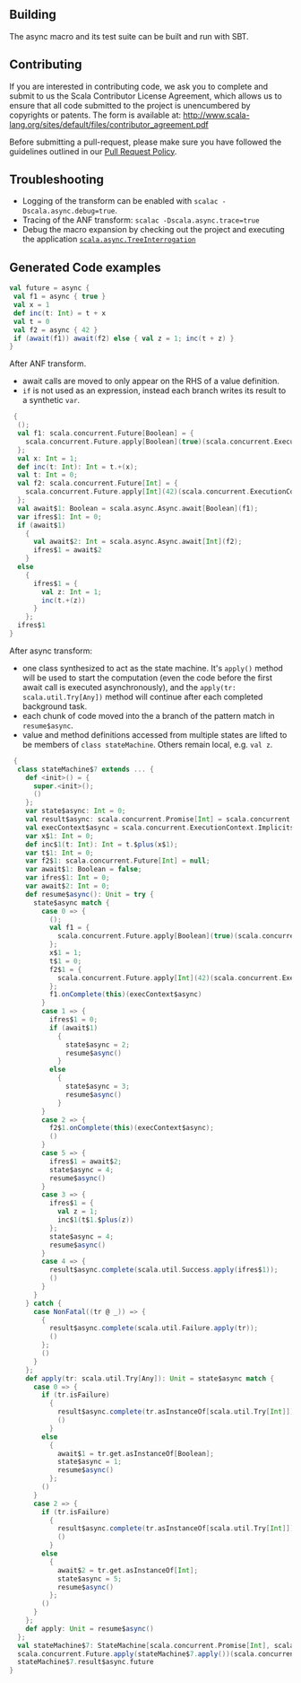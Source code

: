 ## Building

The async macro and its test suite can be built and run with SBT.

## Contributing

If you are interested in contributing code, we ask you to complete and submit
to us the Scala Contributor License Agreement, which allows us to ensure that
all code submitted to the project is unencumbered by copyrights or patents.
The form is available at:
http://www.scala-lang.org/sites/default/files/contributor_agreement.pdf

Before submitting a pull-request, please make sure you have followed the guidelines
outlined in our [Pull Request Policy](https://github.com/scala/scala/wiki/Pull-Request-Policy).

## Troubleshooting
 - Logging of the transform can be enabled with `scalac -Dscala.async.debug=true`.
 - Tracing of the ANF transform: `scalac -Dscala.async.trace=true`
 - Debug the macro expansion by checking out the project and executing the application
   [`scala.async.TreeInterrogation`](https://github.com/scala/async/blob/master/src/test/scala/scala/async/TreeInterrogation.scala#L59)

## Generated Code examples

```scala
val future = async {                                     
 val f1 = async { true }                                 
 val x = 1                                               
 def inc(t: Int) = t + x                                 
 val t = 0                                               
 val f2 = async { 42 }                                   
 if (await(f1)) await(f2) else { val z = 1; inc(t + z) }
}                                                                            
```

After ANF transform.

 - await calls are moved to only appear on the RHS of a value definition.
 - `if` is not used as an expression, instead each branch writes its result
   to a synthetic `var`.

```scala
 {
  ();
  val f1: scala.concurrent.Future[Boolean] = {
    scala.concurrent.Future.apply[Boolean](true)(scala.concurrent.ExecutionContext.Implicits.global)
  };
  val x: Int = 1;
  def inc(t: Int): Int = t.+(x);
  val t: Int = 0;
  val f2: scala.concurrent.Future[Int] = {
    scala.concurrent.Future.apply[Int](42)(scala.concurrent.ExecutionContext.Implicits.global)
  };
  val await$1: Boolean = scala.async.Async.await[Boolean](f1);
  var ifres$1: Int = 0;
  if (await$1)
    {
      val await$2: Int = scala.async.Async.await[Int](f2);
      ifres$1 = await$2
    }
  else
    {
      ifres$1 = {
        val z: Int = 1;
        inc(t.+(z))
      }
    };
  ifres$1
}
```

After async transform:

 - one class synthesized to act as the state machine. It's `apply()` method will
   be used to start the computation (even the code before the first await call
   is executed asynchronously), and the `apply(tr: scala.util.Try[Any])` method
   will continue after each completed background task.
 - each chunk of code moved into the a branch of the pattern match in `resume$async`.
 - value and method definitions accessed from multiple states are lifted to be
   members of `class stateMachine`. Others remain local, e.g. `val z`.

```scala
 {
  class stateMachine$7 extends ... {
    def <init>() = {
      super.<init>();
      ()
    };
    var state$async: Int = 0;
    val result$async: scala.concurrent.Promise[Int] = scala.concurrent.Promise.apply[Int]();
    val execContext$async = scala.concurrent.ExecutionContext.Implicits.global;
    var x$1: Int = 0;
    def inc$1(t: Int): Int = t.$plus(x$1);
    var t$1: Int = 0;
    var f2$1: scala.concurrent.Future[Int] = null;
    var await$1: Boolean = false;
    var ifres$1: Int = 0;
    var await$2: Int = 0;
    def resume$async(): Unit = try {
      state$async match {
        case 0 => {
          ();
          val f1 = {
            scala.concurrent.Future.apply[Boolean](true)(scala.concurrent.ExecutionContext.Implicits.global)
          };
          x$1 = 1;
          t$1 = 0;
          f2$1 = {
            scala.concurrent.Future.apply[Int](42)(scala.concurrent.ExecutionContext.Implicits.global)
          };
          f1.onComplete(this)(execContext$async)
        }
        case 1 => {
          ifres$1 = 0;
          if (await$1)
            {
              state$async = 2;
              resume$async()
            }
          else
            {
              state$async = 3;
              resume$async()
            }
        }
        case 2 => {
          f2$1.onComplete(this)(execContext$async);
          ()
        }
        case 5 => {
          ifres$1 = await$2;
          state$async = 4;
          resume$async()
        }
        case 3 => {
          ifres$1 = {
            val z = 1;
            inc$1(t$1.$plus(z))
          };
          state$async = 4;
          resume$async()
        }
        case 4 => {
          result$async.complete(scala.util.Success.apply(ifres$1));
          ()
        }
      }
    } catch {
      case NonFatal((tr @ _)) => {
        {
          result$async.complete(scala.util.Failure.apply(tr));
          ()
        };
        ()
      }
    };
    def apply(tr: scala.util.Try[Any]): Unit = state$async match {
      case 0 => {
        if (tr.isFailure)
          {
            result$async.complete(tr.asInstanceOf[scala.util.Try[Int]]);
            ()
          }
        else
          {
            await$1 = tr.get.asInstanceOf[Boolean];
            state$async = 1;
            resume$async()
          };
        ()
      }
      case 2 => {
        if (tr.isFailure)
          {
            result$async.complete(tr.asInstanceOf[scala.util.Try[Int]]);
            ()
          }
        else
          {
            await$2 = tr.get.asInstanceOf[Int];
            state$async = 5;
            resume$async()
          };
        ()
      }
    };
    def apply: Unit = resume$async()
  };
  val stateMachine$7: StateMachine[scala.concurrent.Promise[Int], scala.concurrent.ExecutionContext] = new stateMachine$7();
  scala.concurrent.Future.apply(stateMachine$7.apply())(scala.concurrent.ExecutionContext.Implicits.global);
  stateMachine$7.result$async.future
}
```